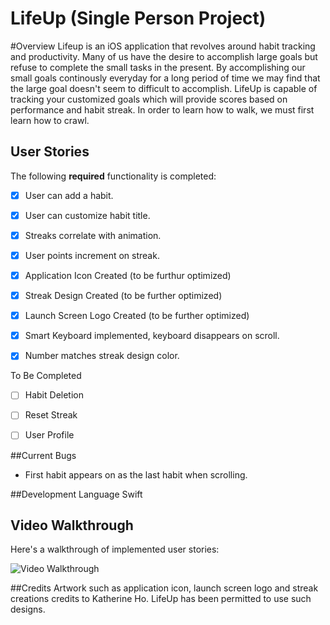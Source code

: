 # LifeUp (Single Person Project)

#Overview
Lifeup is an iOS application that revolves around habit tracking and productivity. Many of us have the desire to accomplish large goals but refuse to complete 
the small tasks in the present. By accomplishing our small goals continously everyday for a long period of time we may find that the large goal doesn't seem
to difficult to accomplish. LifeUp is capable of tracking your customized goals which will provide scores based on performance and habit streak. In order to 
learn how to walk, we must first learn how to crawl. 



## User Stories

The following **required** functionality is completed:

- [x] User can add a habit.
- [x] User can customize habit title.
- [x] Streaks correlate with animation.
- [x] User points increment on streak.
- [x] Application Icon Created (to be furthur optimized)
- [x] Streak Design Created (to be further optimized)
- [x] Launch Screen Logo Created (to be further optimized)
- [x] Smart Keyboard implemented, keyboard disappears on scroll.
- [x] Number matches streak design color.


To Be Completed

- [ ] Habit Deletion
- [ ] Reset Streak
- [ ] User Profile


##Current Bugs
- First habit appears on as the last habit when scrolling.

##Development Language
Swift

## Video Walkthrough

Here's a walkthrough of implemented user stories:

<img src='http://g.recordit.co/2gz3BC9vaQ.gif' title='Video Walkthrough' width='' alt='Video Walkthrough' />

##Credits 
Artwork such as application icon, launch screen logo and streak creations credits to Katherine Ho. LifeUp has been permitted to use such designs.










